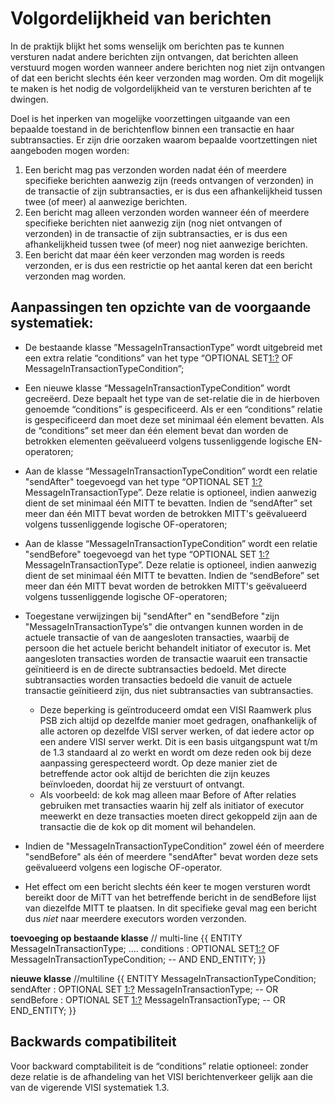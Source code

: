 # Volgordelijkheid van berichten

In de praktijk blijkt het soms wenselijk om berichten pas te kunnen versturen nadat andere berichten zijn ontvangen, dat berichten alleen verstuurd mogen worden wanneer andere berichten nog niet zijn ontvangen of dat een bericht slechts één keer verzonden mag worden. 
Om dit mogelijk te maken is het nodig de volgordelijkheid van te versturen berichten af te dwingen.

Doel is het inperken van mogelijke voorzettingen uitgaande van een bepaalde toestand in de berichtenflow binnen een transactie en haar subtransacties. Er zijn drie oorzaken waarom bepaalde voortzettingen niet aangeboden mogen worden:
1.	Een bericht mag pas verzonden worden nadat één of meerdere specifieke berichten aanwezig zijn (reeds ontvangen of verzonden) in de transactie of zijn subtransacties, er is dus een afhankelijkheid tussen twee (of meer) al aanwezige berichten.
2.	Een bericht mag alleen verzonden worden wanneer één of meerdere specifieke berichten niet aanwezig zijn (nog niet ontvangen of verzonden) in de transactie of zijn subtransacties, er is dus een afhankelijkheid tussen twee (of meer) nog niet aanwezige berichten.
3.	Een bericht dat maar één keer verzonden mag worden is reeds verzonden, er is dus een restrictie op het aantal keren dat een bericht verzonden mag worden.

## Aanpassingen ten opzichte van de voorgaande systematiek:
* De bestaande klasse ”MessageInTransactionType” wordt uitgebreid met een extra relatie “conditions” van het type “OPTIONAL SET[1:?](1__) OF MessageInTransactionTypeCondition”;
* Een nieuwe klasse “MessageInTransactionTypeCondition” wordt gecreëerd. Deze bepaalt het type van de set-relatie die in de hierboven genoemde “conditions” is gespecificeerd. Als er een “conditions” relatie is gespecificeerd dan moet deze set minimaal één element bevatten. Als de “conditions” set meer dan één element bevat dan worden de betrokken elementen geëvalueerd volgens tussenliggende logische EN-operatoren;
* Aan de klasse “MessageInTransactionTypeCondition” wordt een relatie "sendAfter" toegevoegd van het type “OPTIONAL SET [1:?](1__) MessageInTransactionType”. Deze relatie is optioneel, indien aanwezig dient de set minimaal één MITT te bevatten. Indien de “sendAfter” set meer dan één MITT bevat worden de betrokken MITT's geëvalueerd volgens tussenliggende logische OF-operatoren;
* Aan de klasse “MessageInTransactionTypeCondition” wordt een relatie "sendBefore" toegevoegd van het type “OPTIONAL SET [1:?](1__) MessageInTransactionType”. Deze relatie is optioneel, indien aanwezig dient de set minimaal één MITT te bevatten. Indien de “sendBefore” set meer dan één MITT bevat worden de betrokken MITT's geëvalueerd volgens tussenliggende logische OF-operatoren;

* Toegestane verwijzingen bij "sendAfter" en "sendBefore "zijn "MessageInTransactionType’s" die ontvangen kunnen worden in de actuele transactie of van de aangesloten transacties, waarbij de persoon die het actuele bericht behandelt initiator of executor is. Met aangesloten transacties worden de transactie waaruit een transactie geïnitieerd is en de directe subtransacties bedoeld. Met directe subtransacties worden transacties bedoeld die vanuit de actuele transactie geïnitieerd zijn, dus niet subtransacties van subtransacties.
	* Deze beperking is geïntroduceerd omdat een VISI Raamwerk plus PSB zich altijd op dezelfde manier moet gedragen, onafhankelijk of alle actoren op dezelfde VISI server werken, of dat iedere actor op een andere VISI server werkt. Dit is een basis uitgangspunt wat t/m de 1.3 standaard al zo werkt en wordt om deze reden ook bij deze aanpassing gerespecteerd wordt. Op deze manier ziet de betreffende actor ook altijd de berichten die zijn keuzes beïnvloeden, doordat hij ze verstuurt of ontvangt.
	* Als voorbeeld: de kok mag alleen maar Before of After relaties gebruiken met transacties waarin hij zelf als initiator of executor meewerkt en deze transacties moeten direct gekoppeld zijn aan de transactie die de kok op dit moment wil behandelen.

* Indien de "MessageInTransactionTypeCondition" zowel één of meerdere "sendBefore" als één of meerdere "sendAfter" bevat worden deze sets geëvalueerd volgens een logische OF-operator.

* Het effect om een bericht slechts één keer te mogen versturen wordt bereikt door de MiTT van het betreffende bericht in de sendBefore lijst van diezelfde MITT te plaatsen. In dit specifieke geval mag een bericht dus _niet_ naar meerdere executors worden verzonden. 

**toevoeging op bestaande klasse**
// multi-line
{{ 
ENTITY MessageInTransactionType;
 ….
 conditions : OPTIONAL SET[1:?](1__) OF MessageInTransactionTypeCondition;  -- AND
END_ENTITY;
}}

**nieuwe klasse**
//multiline
{{
ENTITY MessageInTransactionTypeCondition;
 sendAfter : OPTIONAL SET [1:?](1__) MessageInTransactionType;  -- OR
 sendBefore : OPTIONAL SET [1:?](1__) MessageInTransactionType;  -- OR
END_ENTITY;
}}

## Backwards compatibiliteit
Voor backward comptabiliteit is de “conditions” relatie optioneel: zonder deze relatie is de afhandeling van het VISI berichtenverkeer gelijk aan die van de vigerende VISI systematiek 1.3. 